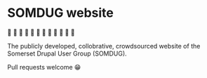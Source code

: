 # SOMDUG website

:green_apple: :apple: :green_apple: :apple: :green_apple: :apple: :green_apple: :apple: :green_apple: :apple: :green_apple: :apple: 

The publicly developed, collobrative, crowdsourced website of the Somerset Drupal User Group (SOMDUG).

Pull requests welcome :grin:
